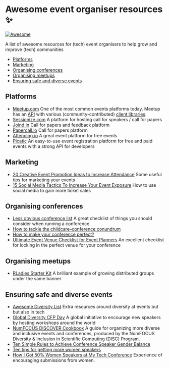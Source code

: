 # Awesome event organiser resources :sparkles:
[![Awesome](https://awesome.re/badge.svg)](https://awesome.re)

A list of awesome resources for (tech) event organisers to help grow and improve (tech) communities

- [Platforms](#platforms)
- [Marketing](#marketing)
- [Organising conferences](#organising-conferences)
- [Organising meetups](#organising-meetups)
- [Ensuring safe and diverse events](#ensuring-safe-and-diverse-events)

## Platforms
- [Meetup.com](//meetup.com) One of the most common events platforms today. Meetup has an [API](https://www.meetup.com/meetup_api/) with various (community-contributed) [client libraries](https://github.com/meetup/api/blob/master/clients.md).
- [Sessionize.com](//sessionize.com) A platform for hosting call for speakers / call for papers
- [Joind.in](//joind.in) Call for papers and feedback platform
- [Papercall.io](//papercall.io) Call for papers platform
- [Attending.io](//attending.io/) A great event platform for free events
- [Picatic](//picatic.com) An easy-to-use event registration platform for free and paid events with a strong API for developers

## Marketing
- [20 Creative Event Promotion Ideas to Increase Attendance](//www.eventbrite.com/blog/creative-event-promotion-ideas-ds00/) Some useful tips for marketing your events
- [15 Social Media Tactics To Increase Your Event Exposure](https://blog.picatic.com/15-social-media-tactics-increase-event-marketing-exposure/) How to use social media to gain more ticket sales

## Organising conferences
- [Less obvious conference list](//github.com/mxsasha/lessobviouschecklist) A great checklist of things you should consider when running a conference
- [How to tackle the childcare–conference conundrum](http://www.pnas.org/content/early/2018/03/01/1803153115)
- [How to make your conference perfect?](https://blog.softwaremill.com/how-to-make-your-conference-perfect-a4f0e7f441c5)
- [Ultimate Event Venue Checklist for Event Planners](https://blog.picatic.com/event-venue-checklist/) An excellent checklist for locking in the perfect venue for your conference

## Organising meetups
- [RLadies Starter Kit](//github.com/rladies/starter-kit) A brilliant example of growing distributed groups under the same banner

## Ensuring safe and diverse events
- [Awesome Diversity List](//github.com/folkswhocode/awesome-diversity) Extra resources around diversity at events but but also in tech
- [Global Diversity CFP Day](//www.globaldiversitycfpday.com/) A global initiative to encourage new speakers by hosting workshops around the world
- [NumFOCUS DISCOVER Cookbook](https://github.com/numfocus/DISCOVER-Cookbook) A guide for organizing more diverse and inclusive events and conferences, produced by the NumFOCUS Diversity & Inclusion in Scientific Computing (DISC) Program.
- [Ten Simple Rules to Achieve Conference Speaker Gender Balance](http://journals.plos.org/ploscompbiol/article?id=10.1371/journal.pcbi.1003903)
- [Ten tips for getting more women speakers](https://geekfeminism.org/2009/08/11/ten-tips-for-getting-more-women-speaker/)
- [How I Got 50% Women Speakers at My Tech Conference](https://geekfeminism.org/2012/05/21/how-i-got-50-women-speakers-at-my-tech-conference/) Experience of encouraging submissions from women.

